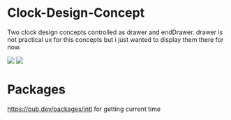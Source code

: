 # Clock-Design-Concept

Two clock design concepts controlled as drawer and endDrawer. drawer is not practical ux for this concepts but i just wanted to display them there for now.

![](https://media.giphy.com/media/SZaZVTmsaTIP9eoU2J/giphy.gif)
![](https://media.giphy.com/media/elyXgpfSY5n9se0kKn/giphy.gif)

# Packages

https://pub.dev/packages/intl for getting current time

